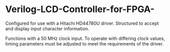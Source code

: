 # Verilog-LCD-Controller-for-FPGA-
Configured for use with a Hitachi HD44780U driver. Structured to accept and display input character information.

Functions with a 50 MHz clock input. To operate with differing clock values, timing parameters must be adjusted to meet the requirements of the driver.
